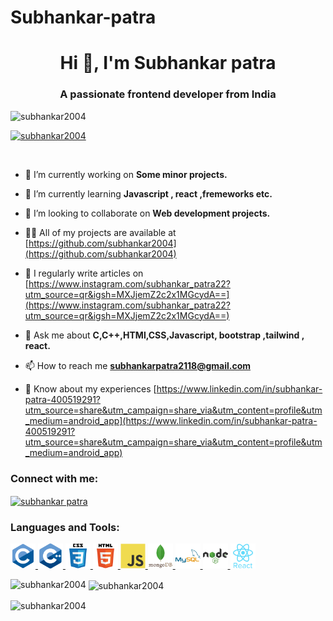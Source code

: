 # Subhankar-patra

<h1 align="center">Hi 👋, I'm Subhankar patra</h1>
<h3 align="center">A passionate frontend developer from India</h3>

<p align="left"> <img src="https://komarev.com/ghpvc/?username=subhankar2004&label=Profile%20views&color=0e75b6&style=flat" alt="subhankar2004" /> </p>

<p align="left"> <a href="https://github.com/ryo-ma/github-profile-trophy"><img src="https://github-profile-trophy.vercel.app/?username=subhankar2004" alt="subhankar2004" /></a> </p>

<p align="left"> <a href="https://twitter.com/" target="blank"><img src="https://img.shields.io/twitter/follow/?logo=twitter&style=for-the-badge" alt="" /></a> </p>

- 🔭 I’m currently working on **Some minor projects.**

- 🌱 I’m currently learning **Javascript , react ,fremeworks etc.**

- 👯 I’m looking to collaborate on **Web development projects.**

- 👨‍💻 All of my projects are available at [https://github.com/subhankar2004](https://github.com/subhankar2004)

- 📝 I regularly write articles on [https://www.instagram.com/subhankar_patra22?utm_source=qr&igsh=MXJjemZ2c2x1MGcydA==](https://www.instagram.com/subhankar_patra22?utm_source=qr&igsh=MXJjemZ2c2x1MGcydA==)

- 💬 Ask me about **C,C++,HTMl,CSS,Javascript, bootstrap ,tailwind , react.**

- 📫 How to reach me **subhankarpatra2118@gmail.com**

- 📄 Know about my experiences [https://www.linkedin.com/in/subhankar-patra-400519291?utm_source=share&utm_campaign=share_via&utm_content=profile&utm_medium=android_app](https://www.linkedin.com/in/subhankar-patra-400519291?utm_source=share&utm_campaign=share_via&utm_content=profile&utm_medium=android_app)

<h3 align="left">Connect with me:</h3>
<p align="left">
<a href="https://linkedin.com/in/subhankar patra" target="blank"><img align="center" src="https://raw.githubusercontent.com/rahuldkjain/github-profile-readme-generator/master/src/images/icons/Social/linked-in-alt.svg" alt="subhankar patra" height="30" width="40" /></a>
</p>

<h3 align="left">Languages and Tools:</h3>
<p align="left"> <a href="https://www.cprogramming.com/" target="_blank" rel="noreferrer"> <img src="https://raw.githubusercontent.com/devicons/devicon/master/icons/c/c-original.svg" alt="c" width="40" height="40"/> </a> <a href="https://www.w3schools.com/cpp/" target="_blank" rel="noreferrer"> <img src="https://raw.githubusercontent.com/devicons/devicon/master/icons/cplusplus/cplusplus-original.svg" alt="cplusplus" width="40" height="40"/> </a> <a href="https://www.w3schools.com/css/" target="_blank" rel="noreferrer"> <img src="https://raw.githubusercontent.com/devicons/devicon/master/icons/css3/css3-original-wordmark.svg" alt="css3" width="40" height="40"/> </a> <a href="https://www.w3.org/html/" target="_blank" rel="noreferrer"> <img src="https://raw.githubusercontent.com/devicons/devicon/master/icons/html5/html5-original-wordmark.svg" alt="html5" width="40" height="40"/> </a> <a href="https://developer.mozilla.org/en-US/docs/Web/JavaScript" target="_blank" rel="noreferrer"> <img src="https://raw.githubusercontent.com/devicons/devicon/master/icons/javascript/javascript-original.svg" alt="javascript" width="40" height="40"/> </a> <a href="https://www.mongodb.com/" target="_blank" rel="noreferrer"> <img src="https://raw.githubusercontent.com/devicons/devicon/master/icons/mongodb/mongodb-original-wordmark.svg" alt="mongodb" width="40" height="40"/> </a> <a href="https://www.mysql.com/" target="_blank" rel="noreferrer"> <img src="https://raw.githubusercontent.com/devicons/devicon/master/icons/mysql/mysql-original-wordmark.svg" alt="mysql" width="40" height="40"/> </a> <a href="https://nodejs.org" target="_blank" rel="noreferrer"> <img src="https://raw.githubusercontent.com/devicons/devicon/master/icons/nodejs/nodejs-original-wordmark.svg" alt="nodejs" width="40" height="40"/> </a> <a href="https://reactjs.org/" target="_blank" rel="noreferrer"> <img src="https://raw.githubusercontent.com/devicons/devicon/master/icons/react/react-original-wordmark.svg" alt="react" width="40" height="40"/> </a> </p>

<p><img align="left" src="https://github-readme-stats.vercel.app/api/top-langs?username=subhankar2004&show_icons=true&locale=en&layout=compact" alt="subhankar2004" /></p>

<p>&nbsp;<img align="center" src="https://github-readme-stats.vercel.app/api?username=subhankar2004&show_icons=true&locale=en" alt="subhankar2004" /></p>

<p><img align="center" src="https://github-readme-streak-stats.herokuapp.com/?user=subhankar2004&" alt="subhankar2004" /></p>
